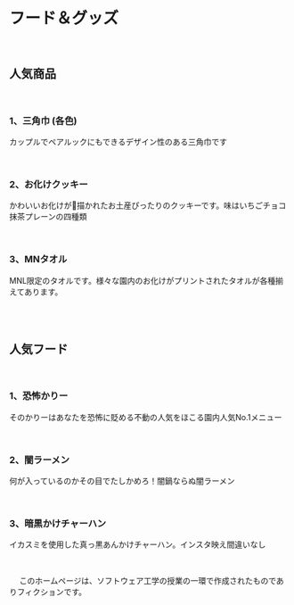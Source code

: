 <html>
  
  <link rel="stylesheet" type="text/css" href="foodsgoods.css">
  
  <body>
  
  <h1> フード＆グッズ </h1>
  <br>
  <h2> 人気商品 </h2>
  <br>
  <h3> 1、三角巾 (各色) </h3>
  <p>カップルでペアルックにもできるデザイン性のある三角巾です </p>
  <br>
  <h3> 2、お化けクッキー </h3>
  <p>かわいいお化けが👻描かれたお土産ぴったりのクッキーです。味はいちごチョコ抹茶プレーンの四種類 </p>
  <br>
  <h3> 3、MNタオル </h3>
  <p>MNL限定のタオルです。様々な園内のお化けがプリントされたタオルが各種揃えてあります。 </p>
  <br>
  <br>
  <h2> 人気フード </h2>
  <br>
  <h3> 1、恐怖かりー </h3>
  <p>  そのかりーはあなたを恐怖に貶める不動の人気をほこる園内人気No.1メニュー </p>
  <br>
  <h3> 2、闇ラーメン </h3>
  <p> 何が入っているのかその目でたしかめろ！闇鍋ならぬ闇ラーメン  </p>
  <br>
   <h3>  3、暗黒かけチャーハン </h3>
  <p> イカスミを使用した真っ黒あんかけチャーハン。インスタ映え間違いなし </p>
  <br>
  
  <div id="footer"> 
  
　 このホームページは、ソフトウェア工学の授業の一環で作成されたものでありフィクションです。
  
  </div>
   
  </body>
  
</html>



 
